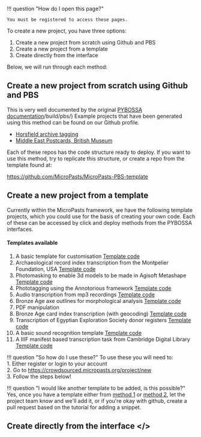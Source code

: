 

!!! question "How do I open this page?"

    You must be registered to access these pages.

To create a new project, you have three options:

1. Create a new project from scratch using Github and PBS
2. Create a new project from a template
3. Create directly from the interface

Below, we will run through each method:

## Create a new project from scratch using Github and PBS<a name="method1"></a>

This is very well documented by the original [PYBOSSA documentation]()/build/pbs/)
Example projects that have been generated using this method can be found on our Github profile.

* [Horsfield archive tagging](https://github.com/MicroPasts/MicroPasts-Horsfield)
* [Middle East Postcards, British Museum](https://github.com/MicroPasts/middleEastPostcards)

Each of these repos has the code structure ready to deploy. If you want to use this method,
try to replicate this structure, or create a repo from the template found at:

https://github.com/MicroPasts/MicroPasts-PBS-template

## Create a new project from a template

Currently within the MicroPasts framework, we have the following template projects,
which you could use for the basis of creating your own code. Each of these can be
accessed by click and deploy methods from the PYBOSSA interfaces.

#### Templates available

1. A basic template for customisation [Template code](https://github.com/MicroPasts/MicroPasts-pybossa-theme/blob/master/templates/projects/snippets/basic.html)
2. Archaeological record index transcription from the Montpelier Foundation, USA [Template code](https://github.com/MicroPasts/MicroPasts-pybossa-theme/blob/master/templates/projects/snippets/montpelierpdf.html)
3. Photomasking to enable 3d models to be made in Agisoft Metashape [Template code](https://github.com/MicroPasts/MicroPasts-pybossa-theme/blob/master/templates/projects/snippets/photomask.html)
4. Phototagging using the Annotorious framework [Template code](https://github.com/MicroPasts/MicroPasts-pybossa-theme/blob/master/templates/projects/snippets/phototagging.html)
5. Audio transcription from mp3 recordings [Template code](https://github.com/MicroPasts/MicroPasts-pybossa-theme/blob/master/templates/projects/snippets/audio.html)
6. Bronze Age axe outlines for morphological analysis [Template code](https://github.com/MicroPasts/MicroPasts-pybossa-theme/blob/master/templates/projects/snippets/axeoutline.html)
7. PDF manipulation
8. Bronze Age card index transcription (with geocoding) [Template code](https://github.com/MicroPasts/MicroPasts-pybossa-theme/blob/master/templates/projects/snippets/bai.html)
9. Transcription of Egyptian Exploration Society donor registers [Template code](https://github.com/MicroPasts/MicroPasts-pybossa-theme/blob/master/templates/projects/snippets/egyptpdf.html)
10. A basic sound recognition template [Template code](https://github.com/MicroPasts/MicroPasts-pybossa-theme/blob/master/templates/projects/snippets/sound.html)
11. A IIIF manifest based transcription task from Cambridge Digital Library [Template code](https://github.com/MicroPasts/MicroPasts-pybossa-theme/blob/master/templates/projects/snippets/cudl.html)

!!! question "So how do I use these?"
    To use these you will need to:<br/>
      1. Either register or login to your account<br/>
      2. Go to https://crowdsourced.micropasts.org/project/new<br/>
      3. Follow the steps below!

!!! question "I would like another template to be added, is this possible?"
    Yes, once you have a template either from [method 1](#method1) or [method 2](#method2), let the project
    team know and we'll add it, or if you're okay with github, create a pull request
    based on the tutorial for adding a snippet.

## Create directly from the interface <a name="#method2"></>
